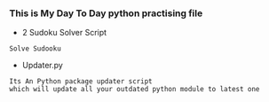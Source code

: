### This is My Day To Day python practising file
* 2 Sudoku Solver Script
```
Solve Sudooku
```
* Updater.py
```
Its An Python package updater script
which will update all your outdated python module to latest one
```

